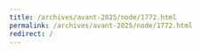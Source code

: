 ```yaml
---
title: /archives/avant-2025/node/1772.html
permalink: /archives/avant-2025/node/1772.html
redirect: /
---
```

